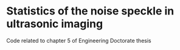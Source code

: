 # Statistics of the noise speckle in ultrasonic imaging

Code related to chapter 5 of Engineering Doctorate thesis
